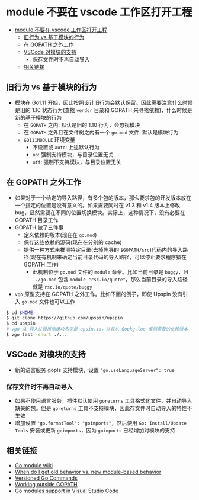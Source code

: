 # module 不要在 vscode 工作区打开工程

- [module 不要在 vscode 工作区打开工程](#module-%e4%b8%8d%e8%a6%81%e5%9c%a8-vscode-%e5%b7%a5%e4%bd%9c%e5%8c%ba%e6%89%93%e5%bc%80%e5%b7%a5%e7%a8%8b)
  - [旧行为 vs 基于模块的行为](#%e6%97%a7%e8%a1%8c%e4%b8%ba-vs-%e5%9f%ba%e4%ba%8e%e6%a8%a1%e5%9d%97%e7%9a%84%e8%a1%8c%e4%b8%ba)
  - [在 GOPATH 之外工作](#%e5%9c%a8-gopath-%e4%b9%8b%e5%a4%96%e5%b7%a5%e4%bd%9c)
  - [VSCode 对模块的支持](#vscode-%e5%af%b9%e6%a8%a1%e5%9d%97%e7%9a%84%e6%94%af%e6%8c%81)
    - [保存文件时不再自动导入](#%e4%bf%9d%e5%ad%98%e6%96%87%e4%bb%b6%e6%97%b6%e4%b8%8d%e5%86%8d%e8%87%aa%e5%8a%a8%e5%af%bc%e5%85%a5)
  - [相关链接](#%e7%9b%b8%e5%85%b3%e9%93%be%e6%8e%a5)

## 旧行为 vs 基于模块的行为

- 模块在 Go1.11 开始，因此按照设计旧行为会默认保留。因此需要注意什么时候是旧的 1.10 状态行为(查找 `vendor` 目录和 GOPATH 来寻找依赖)，什么时候是新的基于模块的行为
  - 在 `GOPATH` 之内: 默认是旧的 1.10 行为，会忽视模块
  - 在 `GOPATH` 之外且在文件树之内有一个 `go.mod` 文件: 默认是模块行为
  - `GO111MODULE` 环境变量
    - 不设置或 `auto`: 上述默认行为
    - `on`: 强制支持模块，与目录位置无关
    - `off`: 强制不支持模块，与目录位置无关

## 在 GOPATH 之外工作

- 如果对于一个给定的导入路径，有多个包的版本，那么要求包的开发版本放在一个指定的位置是没有意义的。如果需要同时在 v1.3 和 v1.4 版本上修改 bug，显然需要在不同的位置切换模块。实际上，这种情况下，没有必要在 GOPATH 目录工作
- GOPATH 做了三件事
  - 定义依赖的版本(现在在 `go.mod`)
  - 保存这些依赖的源码(现在在分别的 cache)
  - 提供一种方式来推测特定目录(去掉先导的 `$GOPATH/src`)代码内的导入路径(现在有机制来确定当前目录代码的导入路径，可以停止要求程序猿在 GOPATH 工作)
    - 此机制位于 `go.mod` 文件的 `module` 命令。比如当前目录是 `buggy`，且 `../go.mod` 包含 `module "rsc.io/quote"`，那么当前目录的导入路径就是 `rsc.io/quote/buggy`
- `vgo` 原型支持在 GOPATH 之外工作。比如下面的例子，即使 Upspin 没有引入 `go.mod` 文件也可以工作

```sh
$ cd $HOME
$ git clone https://github.com/upspin/upspin
$ cd upspin
# vgo 从 导入注释推测模块名字是 upsin.io，并且从 Gopkg.loc 推测需要的依赖版本
$ vgo test -short ./...
```

## VSCode 对模块的支持

- 新的语言服务 gopls 支持模块，设置 `"go.useLanguageServer": true`

### 保存文件时不再自动导入

- 如果不使用语言服务，插件默认使用 `goreturns` 工具格式化文件，并自动导入缺失的包。但是 `goreturns` 工具不支持模块，因此存文件时自动导入的特性不生效
- 增加设置 `"go.formatTool": "goimports"`，然后使用 `Go: Install/Update Tools` 安装或更新 `goimports`，因为 `goimports` 已经增加对模块的支持

## 相关链接

- [Go module wiki](https://github.com/golang/go/wiki/Modules)
- [When do I get old behavior vs. new module-based behavior](https://github.com/golang/go/wiki/Modules#when-do-i-get-old-behavior-vs-new-module-based-behavior)
- [Versioned Go Commands](https://research.swtch.com/vgo-cmd)
- [Working outside GOPATH](https://research.swtch.com/vgo-cmd#working_outside_gopath)
- [Go modules support in Visual Studio Code](https://github.com/Microsoft/vscode-go/wiki/Go-modules-support-in-Visual-Studio-Code)
